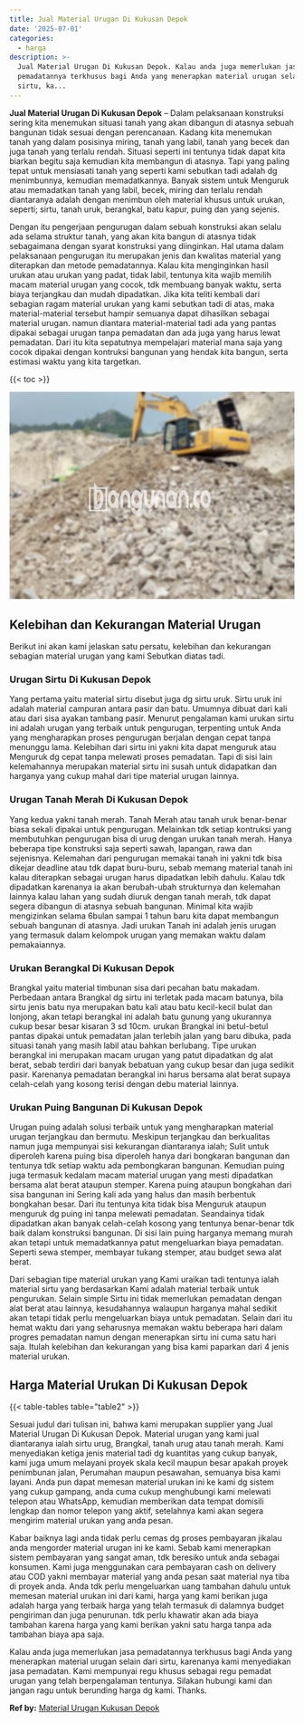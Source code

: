 ```yaml
---
title: Jual Material Urugan Di Kukusan Depok
date: '2025-07-01'
categories:
  - harga
description: >-
  Jual Material Urugan Di Kukusan Depok. Kalau anda juga memerlukan jasa
  pemadatannya terkhusus bagi Anda yang menerapkan material urugan selain dari
  sirtu, ka...
---
```


**Jual Material Urugan Di Kukusan Depok** – Dalam pelaksanaan konstruksi sering kita menemukan situasi tanah yang akan dibangun di atasnya sebuah bangunan tidak sesuai dengan perencanaan. Kadang kita menemukan tanah yang dalam posisinya miring, tanah yang labil, tanah yang becek dan juga tanah yang terlalu rendah. Situasi seperti ini tentunya tidak dapat kita biarkan begitu saja kemudian kita membangun di atasnya. Tapi yang paling tepat untuk mensiasati tanah yang seperti kami sebutkan tadi adalah dg menimbunnya, kemudian memadatkannya. Banyak sistem untuk Menguruk atau memadatkan tanah yang labil, becek, miring dan terlalu rendah diantaranya adalah dengan menimbun oleh material khusus untuk urukan, seperti; sirtu, tanah uruk, berangkal, batu kapur, puing dan yang sejenis.

Dengan itu pengerjaan pengurugan dalam sebuah konstruksi akan selalu ada selama struktur tanah, yang akan kita bangun di atasnya tidak sebagaimana dengan syarat konstruksi yang diinginkan. Hal utama dalam pelaksanaan pengurugan itu merupakan jenis dan kwalitas material yang diterapkan dan metode pemadatannya. Kalau kita menginginkan hasil urukan atau urukan yang padat, tidak labil, tentunya kita wajib memilih macam material urugan yang cocok, tdk membuang banyak waktu, serta biaya terjangkau dan mudah dipadatkan. Jika kita teliti kembali dari sebagian ragam material urukan yang kami sebutkan tadi di atas, maka material-material tersebut hampir semuanya dapat dihasilkan sebagai material urugan. namun diantara material-material tadi ada yang pantas dipakai sebagai urugan tanpa pemadatan dan ada juga yang harus lewat pemadatan. Dari itu kita sepatutnya mempelajari material mana saja yang cocok dipakai dengan kontruksi bangunan yang hendak kita bangun, serta estimasi waktu yang kita targetkan.

{{< toc >}}

![Jual Material Urugan Di Kukusan Depok](/images/jual-urugan-35.png)

## Kelebihan dan Kekurangan Material Urugan

Berikut ini akan kami jelaskan satu persatu, kelebihan dan kekurangan sebagian material urugan yang kami Sebutkan diatas tadi.

### Urugan Sirtu Di Kukusan Depok

Yang pertama yaitu material sirtu disebut juga dg sirtu uruk. Sirtu uruk ini adalah material campuran antara pasir dan batu. Umumnya dibuat dari kali atau dari sisa ayakan tambang pasir. Menurut pengalaman kami urukan sirtu ini adalah urugan yang terbaik untuk pengurugan, terpenting untuk Anda yang mengharapkan proses pengurugan berjalan dengan cepat tanpa menunggu lama. Kelebihan dari sirtu ini yakni kita dapat menguruk atau Menguruk dg cepat tanpa melewati proses pemadatan. Tapi di sisi lain kelemahannya merupakan material sirtu ini susah untuk didapatkan dan harganya yang cukup mahal dari tipe material urugan lainnya.

### Urugan Tanah Merah Di Kukusan Depok

Yang kedua yakni tanah merah. Tanah Merah atau tanah uruk benar-benar biasa sekali dipakai untuk pengurugan. Melainkan tdk setiap kontruksi yang membutuhkan pengurugan bisa di urug dengan urukan tanah merah. Hanya beberapa tipe konstruksi saja seperti sawah, lapangan, rawa dan sejenisnya. Kelemahan dari pengurugan memakai tanah ini yakni tdk bisa dikejar deadline atau tdk dapat buru-buru, sebab memang material tanah ini kalau diterapkan sebagai urugan harus dipadatkan lebih dahulu. Kalau tdk dipadatkan karenanya ia akan berubah-ubah strukturnya dan kelemahan lainnya kalau lahan yang sudah diuruk dengan tanah merah, tdk dapat segera dibangun di atasnya sebuah bangunan. Minimal kita wajib mengizinkan selama 6bulan sampai 1 tahun baru kita dapat membangun sebuah bangunan di atasnya. Jadi urukan Tanah ini adalah jenis urugan yang termasuk dalam kelompok urugan yang memakan waktu dalam pemakaiannya.

### Urukan Berangkal Di Kukusan Depok

Brangkal yaitu material timbunan sisa dari pecahan batu makadam. Perbedaan antara Brangkal dg sirtu ini terletak pada macam batunya, bila sirtu jenis batu nya merupakan batu kali atau batu kecil-kecil bulat dan lonjong, akan tetapi berangkal ini adalah batu gunung yang ukurannya cukup besar besar kisaran 3 sd 10cm. urukan Brangkal ini betul-betul pantas dipakai untuk pemadatan jalan terlebih jalan yang baru dibuka, pada situasi tanah yang masih labil atau bahkan berlubang. Tipe urukan berangkal ini merupakan macam urugan yang patut dipadatkan dg alat berat, sebab terdiri dari banyak bebatuan yang cukup besar dan juga sedikit pasir. Karenanya pemadatan berangkal ini harus bersama alat berat supaya celah-celah yang kosong terisi dengan debu material lainnya.

### Urukan Puing Bangunan Di Kukusan Depok

Urugan puing adalah solusi terbaik untuk yang mengharapkan material urugan terjangkau dan bermutu. Meskipun terjangkau dan berkualitas namun juga mempunyai sisi kekurangan diantaranya ialah; Sulit untuk diperoleh karena puing bisa diperoleh hanya dari bongkaran bangunan dan tentunya tdk setiap waktu ada pembongkaran bangunan. Kemudian puing juga termasuk kedalam macam material urugan yang mesti dipadatkan bersama alat berat ataupun stemper. Karena puing ataupun bongkahan dari sisa bangunan ini Sering kali ada yang halus dan masih berbentuk bongkahan besar. Dari itu tentunya kita tidak bisa Menguruk ataupun menguruk dg puing ini tanpa melewati pemadatan. Seandainya tidak dipadatkan akan banyak celah-celah kosong yang tentunya benar-benar tdk baik dalam konstruksi bangunan. Di sisi lain puing harganya memang murah akan tetapi untuk memadatkannya patut mengeluarkan biaya pemadatan. Seperti sewa stemper, membayar tukang stemper, atau budget sewa alat berat.

Dari sebagian tipe material urukan yang Kami uraikan tadi tentunya ialah material sirtu yang berdasarkan Kami adalah material terbaik untuk pengurukan. Selain simple Sirtu ini tidak memerlukan pemadatan dengan alat berat atau lainnya, kesudahannya walaupun harganya mahal sedikit akan tetapi tidak perlu mengeluarkan biaya untuk pemadatan. Selain dari itu hemat waktu dari yang seharusnya memakan waktu beberapa hari dalam progres pemadatan namun dengan menerapkan sirtu ini cuma satu hari saja. Itulah kelebihan dan kekurangan yang bisa kami paparkan dari 4 jenis material urukan.

## Harga Material Urukan Di Kukusan Depok

{{< table-tables table="table2" >}}

Sesuai judul dari tulisan ini, bahwa kami merupakan supplier yang Jual Material Urugan Di Kukusan Depok. Material urugan yang kami jual diantaranya ialah sirtu urug, Brangkal, tanah urug atau tanah merah. Kami menyediakan ketiga jenis material tadi dg kuantitas yang cukup banyak, kami juga umum melayani proyek skala kecil maupun besar apakah proyek penimbunan jalan, Perumahan maupun pesawahan, semuanya bisa kami layani. Anda pun dapat memesan material urukan ini ke kami dg sistem yang cukup gampang, anda cuma cukup menghubungi kami melewati telepon atau WhatsApp, kemudian memberikan data tempat domisili lengkap dan nomor telepon yang aktif, setelahnya kami akan segera mengirim material urukan yang anda pesan.

Kabar baiknya lagi anda tidak perlu cemas dg proses pembayaran jikalau anda mengorder material urugan ini ke kami. Sebab kami menerapkan sistem pembayaran yang sangat aman, tdk beresiko untuk anda sebagai konsumen. Kami juga menggunakan cara pembayaran cash on delivery atau COD yakni membayar material yang anda pesan saat material nya tiba di proyek anda. Anda tdk perlu mengeluarkan uang tambahan dahulu untuk memesan material urukan ini dari kami, harga yang kami berikan juga adalah harga yang terbaik harga yang telah termasuk di dalamnya budget pengiriman dan juga penurunan. tdk perlu khawatir akan ada biaya tambahan karena harga yang kami berikan yakni satu harga tanpa ada tambahan biaya apa saja.

Kalau anda juga memerlukan jasa pemadatannya terkhusus bagi Anda yang menerapkan material urugan selain dari sirtu, karenanya kami menyediakan jasa pemadatan. Kami mempunyai regu khusus sebagai regu pemadat urugan yang telah berpengalaman tentunya. Silakan hubungi kami dan jangan ragu untuk berunding harga dg kami. Thanks.

**Ref by:** [Material Urugan Kukusan Depok](https://id.wikipedia.org/wiki/Material)
